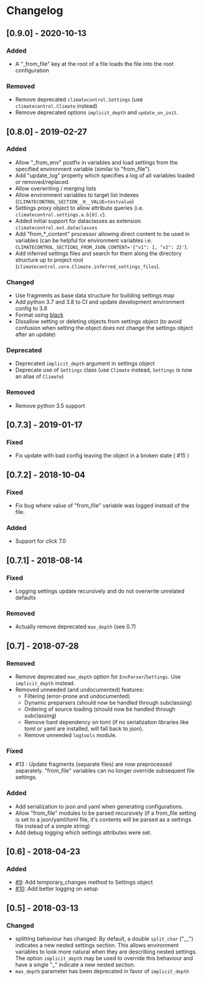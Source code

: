 # Changelog

## [0.9.0] - 2020-10-13

### Added

- A "_from_file" key at the root of a file loads the file into the root configuration

### Removed

- Remove deprecated `climatecontrol.Settings` (use `climatecontrol.Climate` instead)
- Remove deprecated options `implicit_depth` and `update_on_init`.

## [0.8.0] - 2019-02-27

### Added

- Allow "_from_env" postfix in variables and load settings from the specified
  environment variable (similar to "from_file").
- Add "update_log" property which specifies a log of all variables loaded or
  removed/replaced.
- Allow overwriting / merging lists
- Allow environment variables to target list indexes (`CLIMATECONTROL_SECTION__0__VALUE=testvalue`)
- Settings proxy object to allow attribute queries (i.e.
  `climatecontrol.settings.a.b[0].c`).
- Added initial support for dataclasses as extension `climatecontrol.ext.dataclasses`
- Add "from_*_content" processor allowing direct content to be used in variables
  (can be helpful for environment variables i.e.
  `CLIMATECONTROL_SECTION1_FROM_JSON_CONTENT='{"v1": 1, "v2": 2}'`).
- Add inferred settings files and search for them along the directory structure
  up to project root (`climatecontrol.core.Climate.inferred_settings_files`).

### Changed

- Use fragments as base data structure for building settings map
- Add python 3.7 and 3.8 to CI and update development environment config to 3.8
- Format using [black](https://github.com/psf/black)
- Dissallow setting or deleting objects from settings object (to avoid confusion
  when setting the object does not change the settings object after an update)

### Deprecated

- Deprecated `implicit_depth` argument in settings object
- Deprecate use of `Settings` class (use `Climate` instead, `Settings` is now an
  alias of `Climate`)

### Removed

- Remove python 3.5 support


## [0.7.3] - 2019-01-17

### Fixed

- Fix update with bad config leaving the object in a broken state ( #15 )


## [0.7.2] - 2018-10-04

### Fixed

- Fix bug where value of "from_file" variable was logged instead of the file.

### Added

- Support for click 7.0


## [0.7.1] - 2018-08-14

### Fixed

- Logging settings update recursively and do not overwrite unrelated defaults

### Removed

- Actually remove deprecated `max_depth` (see 0.7)


## [0.7] - 2018-07-28

### Removed

- Remove deprecated `max_depth` option for `EnvParser`/`Settings`.  Use `implicit_depth` instead.
- Removed unneeded (and undocumented) features:
  - Filtering (error-prone and undocumented)
  - Dynamic preparsers (should now be handled through subclassing)
  - Ordering of source loading (should now be handled through subclassing)
  - Remove hard dependency on toml (if no serialization libraries like toml or
    yaml are installed, will fall back to json).
  - Remove unneeded `logtools` module.

### Fixed

- #13 : Update fragments (separate files) are now preprocessed separately.
  "from_file" variables can no longer override subsequent file settings.

### Added

- Add serialization to json and yaml when generating configurations.
- Allow "from_file" modules to be parsed recursively (if a from_file setting is
  set to a json/yaml/toml file, it's contents will be parsed as a settings file
  instead of a simple string)
- Add debug logging which settings attributes were set.

## [0.6] - 2018-04-23

### Added

- [#9](https://github.com/daviskirk/climatecontrol/pull/9): Add temporary_changes method to Settings object
- [#10](https://github.com/daviskirk/climatecontrol/pull/10): Add better logging on setup


## [0.5] - 2018-03-13

### Changed
- splitting behaviour has changed: By default, a double ``split_char`` ("\_\_")
  indicates a new nested settings section. This allows environment variables to
  look more natural when they are describing nested settings. The option
  ``implicit_depth`` may be used to override this behaviour and have a single
  "\_" indicate a new nested section.
- ``max_depth`` parameter has been deprecated in favor of ``implicit_depth``

